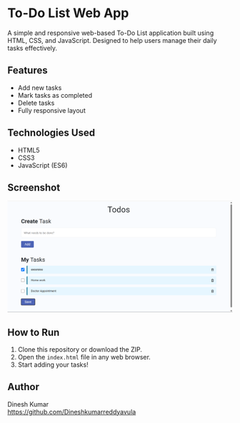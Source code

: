 # To-Do List Web App

A simple and responsive web-based To-Do List application built using HTML, CSS, and JavaScript. Designed to help users manage their daily tasks effectively.

## Features

- Add new tasks
- Mark tasks as completed
- Delete tasks
- Fully responsive layout

## Technologies Used

- HTML5
- CSS3
- JavaScript (ES6)

## Screenshot

![To-Do List Screenshot](Screenshot.png)


## How to Run

1. Clone this repository or download the ZIP.
2. Open the `index.html` file in any web browser.
3. Start adding your tasks!


## Author

Dinesh Kumar  
https://github.com/Dineshkumarreddyavula
